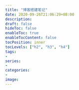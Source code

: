 ```yaml
---
title: "博客搭建笔记"
date: 2020-09-26T21:06:29+08:00
description:
draft: false
hideToc: false
enableToc: true
enableTocContent: false
tocPosition: inner
tocLevels: ["h2", "h3", "h4"]
tags:
-
series:
-
categories:
-
image:
---
```


